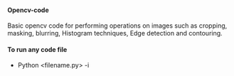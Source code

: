 #### Opencv-code

Basic opencv code for performing operations on images such as cropping, masking, blurring, Histogram techniques, Edge detection and contouring.
#### To run any code file
* Python <filename.py> -i <path to input image>
  
